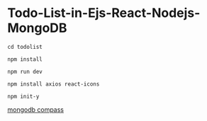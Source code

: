 # Todo-List-in-Ejs-React-Nodejs-MongoDB
```
cd todolist
```
```
npm install
```
```
npm run dev
```
```
npm install axios react-icons
```
```
npm init-y
```

[mongodb compass](https://www.mongodb.com/try/download/community)